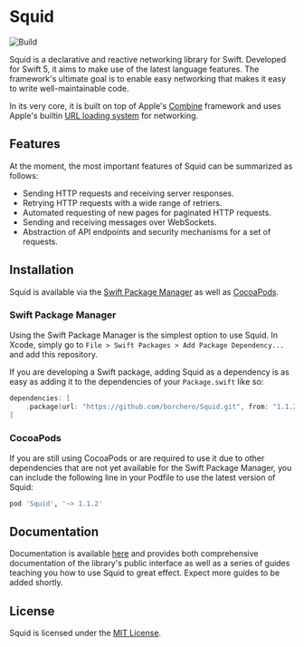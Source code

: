 # Squid

![Build](https://github.com/borchero/Squid/workflows/Build/badge.svg?branch=master)

Squid is a declarative and reactive networking library for Swift. Developed for Swift 5, it aims to make use of the latest language features. The framework's ultimate goal is to enable easy networking that makes it easy to write well-maintainable code.

In its very core, it is built on top of Apple's [Combine](https://developer.apple.com/documentation/combine/) framework and uses Apple's builtin [URL loading system](https://developer.apple.com/documentation/foundation/url_loading_system) for networking.

## Features

At the moment, the most important features of Squid can be summarized as follows:

* Sending HTTP requests and receiving server responses.
* Retrying HTTP requests with a wide range of retriers.
* Automated requesting of new pages for paginated HTTP requests.
* Sending and receiving messages over WebSockets.
* Abstraction of API endpoints and security mechanisms for a set of requests.

## Installation

Squid is available via the [Swift Package Manager](https://swift.org/package-manager/) as well as [CocoaPods](https://cocoapods.org).

### Swift Package Manager

Using the Swift Package Manager is the simplest option to use Squid. In Xcode, simply go to `File > Swift Packages > Add Package Dependency...` and add this repository.

If you are developing a Swift package, adding Squid as a dependency is as easy as adding it to the dependencies of your `Package.swift` like so:

```swift
dependencies: [
    .package(url: "https://github.com/borchero/Squid.git", from: "1.1.2")
]
```

### CocoaPods

If you are still using CocoaPods or are required to use it due to other dependencies that are not yet available for the Swift Package Manager, you can include the following line in your Podfile to use the latest version of Squid:

```ruby
pod 'Squid', '~> 1.1.2'
```

## Documentation

Documentation is available [here](https://borchero.github.io/Squid/) and provides both comprehensive documentation of the library's public interface as well as a series of guides teaching you how to use Squid to great effect. Expect more guides to be added shortly.

## License

Squid is licensed under the [MIT License](https://github.com/borchero/Squid/blob/master/LICENSE).
